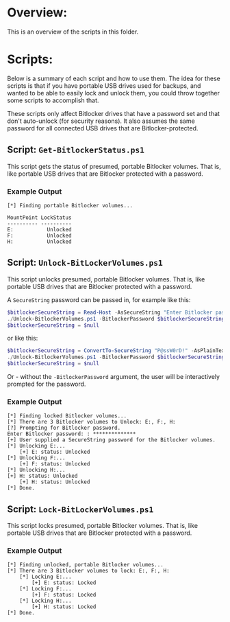 # Overview:

This is an overview of the scripts in this folder.

# Scripts:

Below is a summary of each script and how to use them. The idea for these scripts is that if you have portable USB drives used for backups, and wanted to be able to easily lock and unlock them, you could throw together some scripts to accomplish that.

These scripts only affect Bitlocker drives that have a password set and that don't auto-unlock (for security reasons). It also assumes the same password for all connected USB drives that are Bitlocker-protected.

## Script: `Get-BitlockerStatus.ps1`

This script gets the status of presumed, portable Bitlocker volumes. That is, like portable USB drives that are Bitlocker protected with a password.

### Example Output

```
[*] Finding portable Bitlocker volumes...

MountPoint LockStatus
---------- ----------
E:           Unlocked
F:           Unlocked
H:           Unlocked
```

## Script: `Unlock-BitLockerVolumes.ps1`

This script unlocks presumed, portable Bitlocker volumes. That is, like portable USB drives that are Bitlocker protected with a password.

A `SecureString` password can be passed in, for example like this:

```powershell
$bitlockerSecureString = Read-Host -AsSecureString "Enter Bitlocker password: "
./Unlock-BitlockerVolumes.ps1 -BitlockerPassword $bitlockerSecureString
$bitlockerSecureString = $null
```

or like this:

```powershell
$bitlockerSecureString = ConvertTo-SecureString "P@ssW0rD!" -AsPlainText -Force
./Unlock-BitlockerVolumes.ps1 -BitlockerPassword $bitlockerSecureString
$bitlockerSecureString = $null
```

Or - without the `-BitlockerPassword` argument, the user will be interactively prompted for the password.

### Example Output

```
[*] Finding locked Bitlocker volumes...
[*] There are 3 Bitlocker volumes to Unlock: E:, F:, H:
[?] Prompting for Bitlocker password.
Enter Bitlocker password: : **************
[+] User supplied a SecureString password for the Bitlocker volumes.
[*] Unlocking E:...
    [+] E: status: Unlocked
[*] Unlocking F:...
    [+] F: status: Unlocked
[*] Unlocking H:...                                                                                                                                                                  [+] H: status: Unlocked
    [+] H: status: Unlocked
[*] Done.
```

## Script: `Lock-BitLockerVolumes.ps1`

This script locks presumed, portable Bitlocker volumes. That is, like portable USB drives that are Bitlocker protected with a password.

### Example Output

```
[*] Finding unlocked, portable Bitlocker volumes...
[*] There are 3 Bitlocker volumes to lock: E:, F:, H:
    [*] Locking E:...
        [+] E: status: Locked
    [*] Locking F:...
        [+] F: status: Locked
    [*] Locking H:...
        [+] H: status: Locked
[*] Done.
```
